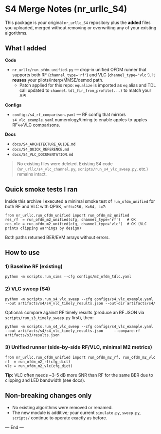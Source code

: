 # S4 Merge Notes (nr_urllc_S4)

This package is your original `nr_urllc_S4` repository plus the **added** files you uploaded, merged without removing or overwriting any of your existing algorithms.

## What I added

**Code**
- `nr_urllc/run_ofdm_unified.py` — drop‑in unified OFDM runner that supports both RF (`channel_type='rf'`) and VLC (`channel_type='vlc'`). It **reuses** your pilots/interp/MMSE/demod path.
  - Patch applied for this repo: `equalize` is imported as `eq` alias and TDL call updated to `channel.tdl_fir_from_profile(...)` to match your API.

**Configs**
- `configs/s4_rf_comparison.yaml` — RF config that mirrors `s4_vlc_example.yaml` numerology/timing to enable apples‑to‑apples RF↔VLC comparisons.

**Docs**
- `docs/S4_ARCHITECTURE_GUIDE.md`
- `docs/S4_QUICK_REFERENCE.md`
- `docs/S4_VLC_DOCUMENTATION.md`

> No existing files were deleted. Existing S4 code (`nr_urllc/s4_vlc_channel.py`, `scripts/run_s4_vlc_sweep.py`, etc.) remains intact.

## Quick smoke tests I ran

Inside this archive I executed a minimal smoke test of `run_ofdm_unified` for both RF and VLC with QPSK, `nfft=256, K=64, L=7`:

```
from nr_urllc.run_ofdm_unified import run_ofdm_m2_unified
res_rf  = run_ofdm_m2_unified(cfg, channel_type='rf')   # OK
res_vlc = run_ofdm_m2_unified(cfg, channel_type='vlc')  # OK (VLC prints clipping warnings by design)
```

Both paths returned BER/EVM arrays without errors.

## How to use

### 1) Baseline RF (existing)
```
python -m scripts.run_sims --cfg configs/m2_ofdm_tdlc.yaml
```

### 2) VLC sweep (S4)
```
python -m scripts.run_s4_vlc_sweep --cfg configs/s4_vlc_example.yaml     --out artifacts/s4/s4_vlc_timely_results.json --out-dir artifacts/s4/
```

Optional: compare against RF timely results (produce an RF JSON via `scripts/run_s3_timely_sweep.py` first), then:
```
python -m scripts.run_s4_vlc_sweep --cfg configs/s4_vlc_example.yaml     --out artifacts/s4/s4_vlc_timely_results.json     --compare-rf artifacts/s3/results.json
```

### 3) Unified runner (side‑by‑side RF/VLC, minimal M2 metrics)
```
from nr_urllc.run_ofdm_unified import run_ofdm_m2_rf, run_ofdm_m2_vlc
rf  = run_ofdm_m2_rf(cfg_dict)
vlc = run_ofdm_m2_vlc(cfg_dict)
```

**Tip:** VLC often needs ~3–5 dB more SNR than RF for the same BER due to clipping and LED bandwidth (see docs).

## Non‑breaking changes only

- No existing algorithms were removed or renamed.
- The new module is additive; your current `simulate.py`, `sweep.py`, `scripts/` continue to operate exactly as before.

— End —
